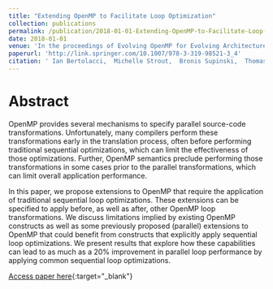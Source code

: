 ```yaml
---
title: "Extending OpenMP to Facilitate Loop Optimization"
collection: publications
permalink: /publication/2018-01-01-Extending-OpenMP-to-Facilitate-Loop-Optimization
date: 2018-01-01
venue: 'In the proceedings of Evolving OpenMP for Evolving Architectures'
paperurl: 'http://link.springer.com/10.1007/978-3-319-98521-3_4'
citation: ' Ian Bertolacci,  Michelle Strout,  Bronis Supinski,  Thomas Scogland,  Eddie Davis,  Catherine Olschanowsky, &quot;Extending OpenMP to Facilitate Loop Optimization.&quot; In the proceedings of Evolving OpenMP for Evolving Architectures, 2018.'
---
```


# Abstract
OpenMP provides several mechanisms to specify parallel source-code transformations.
Unfortunately, many compilers perform these transformations early in the translation process, often before performing traditional sequential optimizations, which can limit the effectiveness of those optimizations.
Further, OpenMP semantics preclude performing those transformations in some cases prior to the parallel transformations, which can limit overall application performance.

In this paper, we propose extensions to OpenMP that require the application of traditional sequential loop optimizations.
These extensions can be specified to apply before, as well as after, other OpenMP loop transformations.
We discuss limitations implied by existing OpenMP constructs as well as some previously proposed (parallel) extensions to OpenMP that could benefit from constructs that explicitly apply sequential loop optimizations.
We present results that explore how these capabilities can lead to as much as a 20% improvement in parallel loop performance by applying common sequential loop optimizations.


[Access paper here](http://link.springer.com/10.1007/978-3-319-98521-3_4){:target="_blank"}
